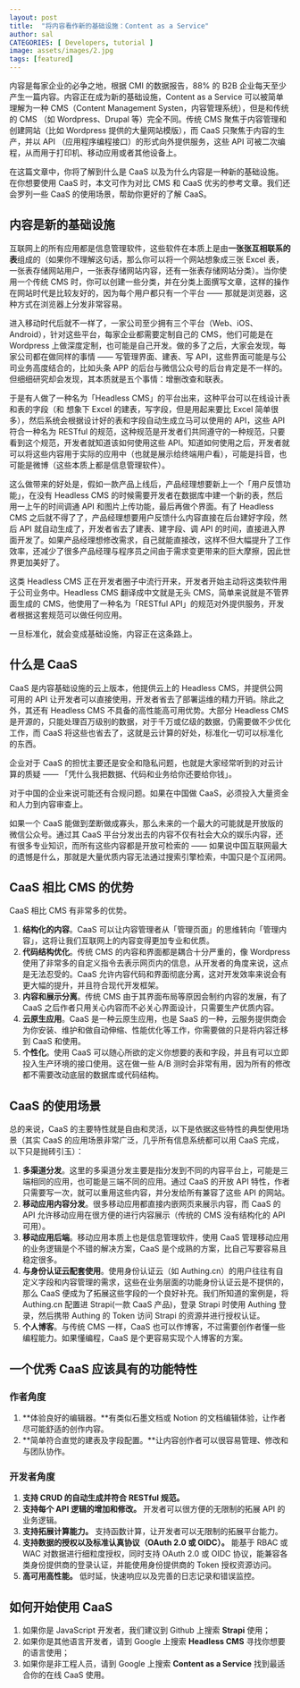 ```yaml
---
layout: post
title:  "将内容看作新的基础设施：Content as a Service"
author: sal
CATEGORIES: [ Developers, tutorial ]
image: assets/images/2.jpg
tags: [featured]
---
```

内容是每家企业的必争之地，根据 CMI 的数据报告，88% 的 B2B 企业每天至少产生一篇内容。内容正在成为新的基础设施，Content as a Service 可以被简单理解为一种 CMS（Content Management Systen，内容管理系统），但是和传统的 CMS （如 Wordpress、Drupal 等）完全不同。传统 CMS 聚焦于内容管理和创建网站（比如 Wordpress 提供的大量网站模版），而 CaaS 只聚焦于内容的生产，并以 API （应用程序编程接口）的形式向外提供服务，这些 API 可被二次编程，从而用于打印机、移动应用或者其他设备上。

在这篇文章中，你将了解到什么是 CaaS 以及为什么内容是一种新的基础设施。在你想要使用 CaaS 时，本文可作为对比 CMS 和 CaaS 优劣的参考文章。我们还会罗列一些 CaaS 的使用场景，帮助你更好的了解 CaaS。

## 内容是新的基础设施

互联网上的所有应用都是信息管理软件，这些软件在本质上是由**一张张互相联系的表**组成的（如果你不理解这句话，那么你可以将一个网站想象成三张 Excel 表，一张表存储网站用户，一张表存储网站内容，还有一张表存储网站分类）。当你使用一个传统 CMS 时，你可以创建一些分类，并在分类上面撰写文章，这样的操作在网站时代是比较友好的，因为每个用户都只有一个平台 —— 那就是浏览器，这种方式在浏览器上分发非常容易。

进入移动时代后就不一样了，一家公司至少拥有三个平台（Web、iOS、Android），针对这些平台，每家企业都需要定制自己的 CMS，他们可能是在 Wordpress 上做深度定制，也可能是自己开发。做的多了之后，大家会发现，每家公司都在做同样的事情 —— 写管理界面、建表、写 API，这些界面可能是与公司业务高度结合的，比如头条 APP 的后台与微信公众号的后台肯定是不一样的。但细细研究却会发现，其本质就是五个事情：增删改查和联表。

于是有人做了一种名为「Headless CMS」的平台出来，这种平台可以在线设计表和表的字段（和 想象下 Excel 的建表，写字段，但是用起来要比 Excel 简单很多），然后系统会根据设计好的表和字段自动生成立马可以使用的 API，这些 API 符合一种名为 RESTful 的规范，这种规范是开发者们共同遵守的一种规范，只要看到这个规范，开发者就知道该如何使用这些 API。知道如何使用之后，开发者就可以将这些内容用于实际的应用中（也就是展示给终端用户看），可能是抖音，也可能是微博（这些本质上都是信息管理软件）。

这么做带来的好处是，假如一款产品上线后，产品经理想要新上一个「用户反馈功能」，在没有 Headless CMS 的时候需要开发者在数据库中建一个新的表，然后用一上午的时间调通 API 和图片上传功能，最后再做个界面。有了 Headless CMS 之后就不得了了，产品经理想要用户反馈什么内容直接在后台建好字段，然后 API 就自动生成了，开发者省去了建表、建字段、调 API 的时间，直接进入界面开发了。如果产品经理想修改需求，自己就能直接改，这样不但大幅提升了工作效率，还减少了很多产品经理与程序员之间由于需求变更带来的巨大摩擦，因此世界更加美好了。

这类 Headless CMS 正在开发者圈子中流行开来，开发者开始主动将这类软件用于公司业务中。Headless CMS 翻译成中文就是无头 CMS，简单来说就是不管界面生成的 CMS，他使用了一种名为「RESTful API」的规范对外提供服务，开发者根据这套规范可以做任何应用。

一旦标准化，就会变成基础设施，内容正在这条路上。

## 什么是 CaaS

CaaS 是内容基础设施的云上版本，他提供云上的 Headless CMS，并提供公网可用的 API 让开发者可以直接使用，开发者省去了部署运维的精力开销。除此之外，其还有 Headless CMS 不具备的高性能高可用优势。大部分 Headless CMS 是开源的，只能处理百万级别的数据，对于千万或亿级的数据，仍需要做不少优化工作，而 CaaS 将这些也省去了，这就是云计算的好处，标准化一切可以标准化的东西。

企业对于 CaaS 的担忧主要还是安全和隐私问题，也就是大家经常听到的对云计算的质疑 —— 「凭什么我把数据、代码和业务给你还要给你钱」。

对于中国的企业来说可能还有合规问题。如果在中国做 CaaS，必须投入大量资金和人力到内容审查上。

如果一个 CaaS 能做到垄断做成寡头，那么未来的一个最大的可能就是开放版的微信公众号。通过其 CaaS 平台分发出去的内容不仅有社会大众的娱乐内容，还有很多专业知识，而所有这些内容都是开放可检索的 —— 如果说中国互联网最大的遗憾是什么，那就是大量优质内容无法通过搜索引擎检索，中国只是个互闭网。

## CaaS 相比 CMS 的优势

CaaS 相比 CMS 有非常多的优势。

1. **结构化的内容**。CaaS 可以让内容管理者从「管理页面」的思维转向「管理内容」，这将让我们互联网上的内容变得更加专业和优质。
2. **代码结构优化**。传统 CMS 的内容和界面都是耦合十分严重的，像 Wordpress 使用了非常多的自定义指令去表示网页内的信息，从开发者的角度来说，这点是无法忍受的。CaaS 允许内容代码和界面彻底分离，这对开发效率来说会有更大幅的提升，并且符合现代开发框架。
3. **内容和展示分离**。传统 CMS 由于其界面布局等原因会制约内容的发展，有了 CaaS 之后作者只用关心内容而不必关心界面设计，只需要生产优质内容。
4. **云原生应用**。CaaS 是一种云原生应用，也是 SaaS 的一种，云服务提供商会为你安装、维护和做自动伸缩、性能优化等工作，你需要做的只是将内容迁移到 CaaS 和使用。
5. **个性化**。使用 CaaS 可以随心所欲的定义你想要的表和字段，并且有可以立即投入生产环境的接口使用。这在做一些 A/B 测时会非常有用，因为所有的修改都不需要改动底层的数据库或代码结构。

## CaaS 的使用场景

总的来说，CaaS 的主要特性就是自由和灵活，以下是依据这些特性的典型使用场景（其实 CaaS 的应用场景非常广泛，几乎所有信息系统都可以用 CaaS 完成，以下只是抛砖引玉）：

1. **多渠道分发**。这里的多渠道分发主要是指分发到不同的内容平台上，可能是三端相同的应用，也可能是三端不同的应用。通过 CaaS 的开放 API 特性，作者只需要写一次，就可以重用这些内容，并分发给所有兼容了这些 API 的网站。
2. **移动应用内容分发**。很多移动应用都直接内嵌网页来展示内容，而 CaaS 的 API 允许移动应用在很方便的进行内容展示（传统的 CMS 没有结构化的 API 可用）。
3. **移动应用后端**。移动应用本质上也是信息管理软件，使用 CaaS 管理移动应用的业务逻辑是个不错的解决方案，CaaS 是个成熟的方案，比自己写要容易且稳定很多。
4. **与身份认证云配套使用**。使用身份认证云（如 Authing.cn）的用户往往有自定义字段和内容管理的需求，这些在业务层面的功能身份认证云是不提供的，那么 CaaS 便成为了拓展这些字段的一个良好补充。我们所知道的案例是，将 Authing.cn 配置进 Strapi(一款 CaaS 产品)，登录 Strapi 时使用 Authing 登录，然后携带 Authing 的 Token 访问 Strapi 的资源并进行授权认证。
5. **个人博客**。与传统 CMS 一样，CaaS 也可以作博客，不过需要创作者懂一些编程能力。如果懂编程，CaaS 是个更容易实现个人博客的方案。


## 一个优秀 CaaS 应该具有的功能特性

### 作者角度

1. **体验良好的编辑器。**有类似石墨文档或 Notion 的文档编辑体验，让作者尽可能舒适的创作内容。
2. **简单符合直觉的建表及字段配置。**让内容创作者可以很容易管理、修改和与团队协作。

### 开发者角度

1. **支持 CRUD 的自动生成并符合 RESTful 规范。** 
2. **支持每个 API 逻辑的增加和修改。** 开发者可以很方便的无限制的拓展 API 的业务逻辑。
3. **支持拓展计算能力。** 支持函数计算，让开发者可以无限制的拓展平台能力。
4. **支持数据的授权以及标准认真协议（OAuth 2.0 或 OIDC）。** 能基于 RBAC 或 WAC 对数据进行细粒度授权，同时支持 OAuth 2.0 或 OIDC 协议，能兼容各类身份提供商的登录认证，并能使用身份提供商的 Token 授权资源访问。
5. **高可用高性能。** 低时延，快速响应以及完善的日志记录和错误监控。

## 如何开始使用 CaaS

1. 如果你是 JavaScript 开发者，我们建议到 Github 上搜索 **Strapi** 使用；
2. 如果你是其他语言开发者，请到 Google 上搜索 **Headless CMS** 寻找你想要的语言使用；
3. 如果你是非工程人员，请到 Google 上搜索 **Content as a Service** 找到最适合你的在线 CaaS 使用。

